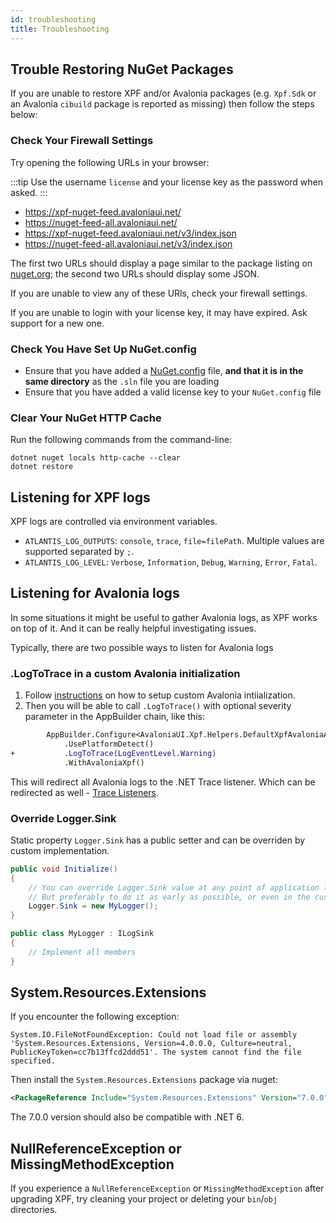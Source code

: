 ```yaml
---
id: troubleshooting
title: Troubleshooting
---
```


## Trouble Restoring NuGet Packages

If you are unable to restore XPF and/or Avalonia packages (e.g. `Xpf.Sdk` or an Avalonia `cibuild` package is reported as missing) then follow the steps below:

### Check Your Firewall Settings

Try opening the following URLs in your browser:

:::tip
Use the username `license` and your license key as the password when asked.
:::

- https://xpf-nuget-feed.avaloniaui.net/
- https://nuget-feed-all.avaloniaui.net/
- https://xpf-nuget-feed.avaloniaui.net/v3/index.json
- https://nuget-feed-all.avaloniaui.net/v3/index.json

The first two URLs should display a page similar to the package listing on [nuget.org](https://www.nuget.org/packages); the second two URLs should display some JSON.

If you are unable to view any of these URls, check your firewall settings.

If you are unable to login with your license key, it may have expired. Ask support for a new one.

### Check You Have Set Up NuGet.config

- Ensure that you have added a [NuGet.config](./getting-started#step-2-add-a-nugetconfig) file, **and that it is in the same directory** as the `.sln` file you are loading
- Ensure that you have added a valid license key to your `NuGet.config` file

### Clear Your NuGet HTTP Cache

Run the following commands from the command-line:

```
dotnet nuget locals http-cache --clear
dotnet restore
```

## Listening for XPF logs

XPF logs are controlled via environment variables.
* `ATLANTIS_LOG_OUTPUTS`: `console`, `trace`, `file=filePath`. Multiple values are supported separated by `;`.
* `ATLANTIS_LOG_LEVEL`: `Verbose`, `Information`, `Debug`, `Warning`, `Error`, `Fatal`.

## Listening for Avalonia logs

In some situations it might be useful to gather Avalonia logs, as XPF works on top of it. And it can be really helpful investigating issues.

Typically, there are two possible ways to listen for Avalonia logs

### .LogToTrace in a custom Avalonia initialization

1. Follow [instructions](./customizing-init) on how to setup custom Avalonia intiialization.
2. Then you will be able to call `.LogToTrace()` with optional severity parameter in the AppBuilder chain, like this:
```diff
        AppBuilder.Configure<AvaloniaUI.Xpf.Helpers.DefaultXpfAvaloniaApplication>()
            .UsePlatformDetect()
+           .LogToTrace(LogEventLevel.Warning)
            .WithAvaloniaXpf()
```

This will redirect all Avalonia logs to the .NET Trace listener. Which can be redirected as well - [Trace Listeners](https://learn.microsoft.com/en-us/dotnet/framework/debug-trace-profile/trace-listeners).

### Override Logger.Sink

Static property `Logger.Sink` has a public setter and can be overriden by custom implementation.
```csharp
public void Initialize()
{
    // You can override Logger.Sink value at any point of application lifetime,
    // But preferably to do it as early as possible, or even in the custom Avalonia initialization.
    Logger.Sink = new MyLogger();
}

public class MyLogger : ILogSink
{
    // Implement all members
}
```

## System.Resources.Extensions

If you encounter the following exception:

```
System.IO.FileNotFoundException: Could not load file or assembly 'System.Resources.Extensions, Version=4.0.0.0, Culture=neutral, PublicKeyToken=cc7b13ffcd2ddd51'. The system cannot find the file specified.
```

Then install the `System.Resources.Extensions` package via nuget:

```xml
<PackageReference Include="System.Resources.Extensions" Version="7.0.0" />
```

The 7.0.0 version should also be compatible with .NET 6.

## NullReferenceException or MissingMethodException

If you experience a `NullReferenceException` or `MissingMethodException` after upgrading XPF, try cleaning your project or deleting your `bin`/`obj` directories.
